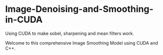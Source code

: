 # Image-Denoising-and-Smoothing-in-CUDA
Using CUDA to make sobel, sharpening and mean filters work.

Welcome to this comprehensive Image Smoothing Model using CUDA and C++.
